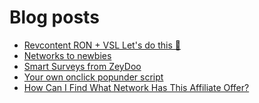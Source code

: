 # Blog posts
<!-- BLOG-POST-LIST:START -->
- [Revcontent RON + VSL Let&#39;s do this 🚀](https://afflift.com/f/threads/revcontent-ron-vsl-lets-do-this-%F0%9F%9A%80.9662/)
- [Networks to newbies](https://afflift.com/f/threads/networks-to-newbies.10507/)
- [Smart Surveys from ZeyDoo](https://afflift.com/f/threads/smart-surveys-from-zeydoo.10505/)
- [Your own onclick popunder script](https://afflift.com/f/threads/your-own-onclick-popunder-script.9640/)
- [How Can I Find What Network Has This Affiliate Offer?](https://afflift.com/f/threads/how-can-i-find-what-network-has-this-affiliate-offer.10494/)
<!-- BLOG-POST-LIST:END -->
